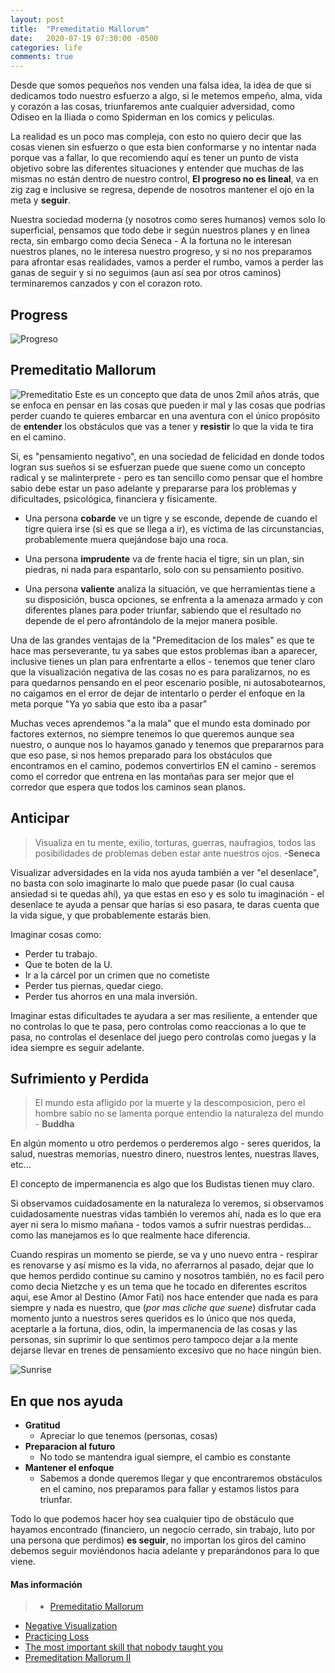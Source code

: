 ```yaml
---
layout: post
title:  "Premeditatio Mallorum"
date:   2020-07-19 07:30:00 -0500
categories: life
comments: true
---
```


Desde que somos pequeños nos venden una falsa idea, la idea de que si dedicamos todo nuestro esfuerzo a algo, si le metemos empeño, alma, vida y corazón a las cosas, triunfaremos ante cualquier adversidad, como Odiseo en la Iliada o como Spiderman en los comics y peliculas.

La realidad es un poco mas compleja, con esto no quiero decir que las cosas vienen sin esfuerzo o que esta bien conformarse y no intentar nada porque vas a fallar, lo que recomiendo aquí es tener un punto de vista objetivo sobre las diferentes situaciones y entender que muchas de las mismas no están dentro de nuestro control, **El progreso no es lineal**, va en zig zag e inclusive se regresa, depende de nosotros mantener el ojo en la meta y **seguir**.

Nuestra sociedad moderna (y nosotros como seres humanos) vemos solo lo superficial, pensamos que todo debe ir según nuestros planes y en linea recta, sin embargo como decia Seneca - A la fortuna no le interesan nuestros planes, no le interesa nuestro progreso, y si no nos preparamos para afrontar esas realidades, vamos a perder el rumbo, vamos a perder las ganas de seguir y si no seguimos (aun así sea por otros caminos) terminaremos canzados y con el corazon roto.

## Progress ##
![Progreso](https://b3gym.com/wp-content/uploads/2019/01/fullsizeoutput_2e.jpeg)

## Premeditatio Mallorum ##

![Premeditatio](https://howtobeastoic.files.wordpress.com/2015/03/a-storm-shipwreck.jpg)
Este es un concepto que data de unos 2mil años atrás, que se enfoca en pensar en las cosas que pueden ir mal y las cosas que podrías perder cuando te quieres embarcar en una aventura con el único propósito de **entender** los obstáculos que vas a tener y **resistir** lo que la vida te tira en el camino.

Si, es "pensamiento negativo", en una sociedad de felicidad en donde todos logran sus sueños si se esfuerzan puede que suene como un concepto radical y se malinterprete - pero es tan sencillo como pensar que el hombre sabio debe estar un paso adelante y prepararse para los problemas y dificultades, psicológica, financiera y físicamente.

+ Una persona **cobarde** ve un tigre y se esconde, depende de cuando el tigre quiera irse (si es que se llega a ir), es víctima de las circunstancias, probablemente muera quejándose bajo una roca.

+ Una persona **imprudente** va de frente hacia el tigre, sin un plan, sin piedras, ni nada para espantarlo, solo con su pensamiento positivo.

+ Una persona **valiente** analiza la situación, ve que herramientas tiene a su disposición, busca opciones, se enfrenta a la amenaza armado y con diferentes planes para poder triunfar, sabiendo que el resultado no depende de el pero afrontándolo de la mejor manera posible.

Una de las grandes ventajas de la "Premeditacion de los males" es que te hace mas perseverante, tu ya sabes que estos problemas iban a aparecer, inclusive tienes un plan para enfrentarte a ellos - tenemos que tener claro que la visualización negativa de las cosas no es para paralizarnos, no es para quedarnos pensando en el peor escenario posible, ni autosabotearnos, no caigamos en el error de dejar de intentarlo o perder el enfoque en la meta porque "Ya yo sabia que esto iba a pasar"

Muchas veces aprendemos "a la mala" que el mundo esta dominado por factores externos, no siempre tenemos lo que queremos aunque sea nuestro, o aunque nos lo hayamos ganado y tenemos que prepararnos para que eso pase, si nos hemos preparado para los obstáculos que encontramos en el camino, podemos convertirlos EN el camino - seremos como el corredor que entrena en las montañas para ser mejor que el corredor que espera que todos los caminos sean planos.

## Anticipar ##

> Visualiza en tu mente, exilio, torturas, guerras, naufragios, todos las posibilidades de problemas deben estar ante nuestros ojos. **-Seneca**

Visualizar adversidades en la vida nos ayuda también a ver "el desenlace", no basta con solo imaginarte lo malo que puede pasar (lo cual causa ansiedad si te quedas ahí), ya que estas en eso y es solo tu imaginación - el desenlace te ayuda a pensar que harías si eso pasara, te daras cuenta que la vida sigue, y que probablemente estarás bien.

Imaginar cosas como:
+ Perder tu trabajo.
+ Que te boten de la U.
+ Ir a la cárcel por un crimen que no cometiste
+ Perder tus piernas, quedar ciego.
+ Perder tus ahorros en una mala inversión.

Imaginar estas dificultades te ayudara a ser mas resiliente, a entender que no controlas lo que te pasa, pero controlas como reaccionas a lo que te pasa, no controlas el desenlace del juego pero controlas como juegas y la idea siempre es seguir adelante.

## Sufrimiento y Perdida ##

> El mundo esta afligido por la muerte y la descomposicion, pero el hombre sabio no se lamenta porque entendio la naturaleza del mundo - **Buddha**

En algún momento u otro perdemos o perderemos algo - seres queridos, la salud, nuestras memorias, nuestro dinero, nuestros lentes, nuestras llaves, etc...

El concepto de impermanencia es algo que los Budistas tienen muy claro.

Si observamos cuidadosamente en la naturaleza lo veremos, si observamos cuidadosamente nuestras vidas también lo veremos ahí, nada es lo que era ayer ni sera lo mismo mañana - todos vamos a sufrir nuestras perdidas... como las manejamos es lo que realmente hace diferencia.

Cuando respiras un momento se pierde, se va y uno nuevo entra - respirar es renovarse y así mismo es la vida, no aferrarnos al pasado, dejar que lo que hemos perdido continue su camino y nosotros también, no es facil pero como decia Nietzche y es un tema que he tocado en diferentes escritos aqui, ese Amor al Destino (Amor Fati) nos hace entender que nada es para siempre y nada es nuestro, que (*por mas cliche que suene*) disfrutar cada momento junto a nuestros seres queridos es lo único que nos queda, aceptarle a la fortuna, dios, odin, la impermanencia de las cosas y las personas, sin suprimir lo que sentimos pero tampoco dejar a la mente dejarse llevar en trenes de pensamiento excesivo que no hace ningún bien.

![Sunrise](https://freeimagesetc.files.wordpress.com/2010/12/img_9660.jpg)

## En que nos ayuda ##

+ **Gratitud**
  + Apreciar lo que tenemos (personas, cosas)
+ **Preparacion al futuro**
  + No todo se mantendra igual siempre, el cambio es constante
+ **Mantener el enfoque**
  + Sabemos a donde queremos llegar y que encontraremos obstáculos en el camino, nos preparamos para fallar y estamos listos para triunfar.

Todo lo que podemos hacer hoy sea cualquier tipo de obstáculo que hayamos encontrado (financiero, un negocio cerrado, sin trabajo, luto por una persona que perdimos) **es seguir**, no importan los giros del camino debemos seguir moviéndonos hacia adelante y preparándonos para lo que viene.

#### Mas información ####
> + [Premeditatio Mallorum](https://thestoicsage.com/premeditatio-malorum-the-art-of-negative-visualization/)
+ [Negative Visualization](https://ryanholiday.net/practice-the-stoic-art-of-negative-visualization/)
+ [Practicing Loss](https://tricycle.org/magazine/practicing-loss/)
+ [The most important skill that nobody taught you](https://medium.com/@ozehlaw/premeditatio-malorum-the-most-important-thinking-skill-that-nobody-taught-you-acdaa4743acf)
+ [Premeditation Mallorum II](https://dailystoic.com/premeditatio-malorum/)
